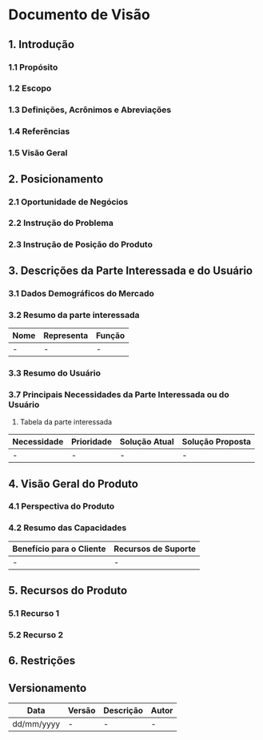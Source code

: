 # Documento de Visão

## 1. Introdução

### 1.1 Propósito

### 1.2 Escopo

### 1.3 Definições, Acrônimos e Abreviações

### 1.4 Referências

### 1.5 Visão Geral

## 2. Posicionamento

### 2.1 Oportunidade de Negócios

### 2.2 Instrução do Problema

### 2.3 Instrução de Posição do Produto

## 3. Descrições da Parte Interessada e do Usuário

### 3.1 Dados Demográficos do Mercado

### 3.2 Resumo da parte interessada

Nome | Representa | Função
---- | ---------- | ------
- | - | -

### 3.3 Resumo do Usuário

### 3.7 Principais Necessidades da Parte Interessada ou do Usuário

1. Tabela da parte interessada

Necessidade | Prioridade | Solução Atual | Solução Proposta
----------- | ---------- | ------------- | ----------------
- | - | - | -

## 4. Visão Geral do Produto

### 4.1 Perspectiva do Produto

### 4.2 Resumo das Capacidades

Benefício para o Cliente | Recursos de Suporte
------------------------ | -------------------
- | -

## 5. Recursos do Produto

### 5.1 Recurso 1

### 5.2 Recurso 2

## 6. Restrições

## Versionamento

Data | Versão | Descrição | Autor
---- | ------ | --------- | -----
dd/mm/yyyy | - | - | -